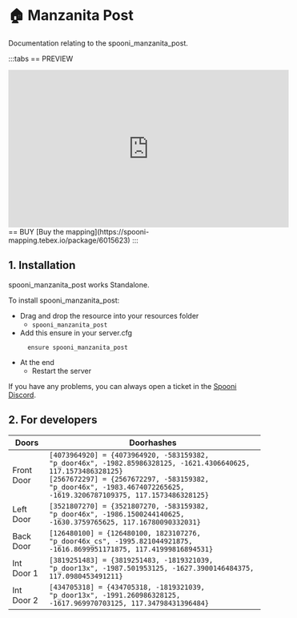 # 🏠 Manzanita Post
Documentation relating to the spooni_manzanita_post.

:::tabs
== PREVIEW
<iframe width="560" height="315" src="https://www.youtube.com/embed/V36KaY2dPUI?si=D65F4iV_WpX1FCKN" frameborder="0" allow="accelerometer; autoplay; clipboard-write; encrypted-media; gyroscope; picture-in-picture; web-share" allowfullscreen></iframe>
== BUY
[Buy the mapping](https://spooni-mapping.tebex.io/package/6015623)
:::

## 1. Installation
spooni_manzanita_post works Standalone.  

To install spooni_manzanita_post:
- Drag and drop the resource into your resources folder
  - `spooni_manzanita_post`
- Add this ensure in your server.cfg
  ```
    ensure spooni_manzanita_post
  ```
- At the end
  - Restart the server

If you have any problems, you can always open a ticket in the [Spooni Discord](https://discord.gg/spooni).

## 2. For developers
| Doors                     | Doorhashes
|---------------------------|----------------------------------------------------------------------------------|
| Front Door                | `[4073964920] = {4073964920, -583159382, "p_door46x", -1982.85986328125, -1621.4306640625, 117.1573486328125}` <br> `[2567672297] = {2567672297, -583159382, "p_door46x", -1983.4674072265625, -1619.3206787109375, 117.1573486328125}`
| Left Door                 | `[3521807270] = {3521807270, -583159382, "p_door46x", -1986.1500244140625, -1630.3759765625, 117.16780090332031}`
| Back Door                 | `[126480100] = {126480100, 1823107276, "p_door46x_cs", -1995.821044921875, -1616.8699951171875, 117.41999816894531}`
| Int Door 1                | `[3819251483] = {3819251483, -1819321039, "p_door13x", -1987.501953125, -1627.3900146484375, 117.0980453491211}`
| Int Door 2                | `[434705318] = {434705318, -1819321039, "p_door13x", -1991.260986328125, -1617.969970703125, 117.34798431396484}`